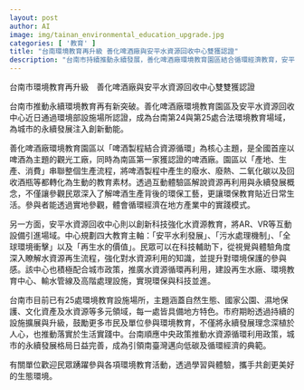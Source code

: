 ```yaml
---
layout: post
author: AI
image: img/tainan_environmental_education_upgrade.jpg
categories: [ '教育' ]
title: "台南環境教育再升級 善化啤酒廠與安平水資源回收中心雙獲認證"
description: "台南市持續推動永續發展，善化啤酒廠環境教育園區結合循環經濟教育，安平水資源回收中心則運用科技強化水資源教育，雙雙通過環境部認證，豐富台南多元環境教育場域，體現地方產業與科技導入的創新典範。"
---
```

台南市環境教育再升級　善化啤酒廠與安平水資源回收中心雙雙獲認證

台南市推動永續環境教育再有新突破。善化啤酒廠環境教育園區及安平水資源回收中心近日通過環境部設施場所認證，成為台南第24與第25處合法環境教育場域，為城市的永續發展注入創新動能。

善化啤酒廠環境教育園區以「啤酒製程結合資源循環」為核心主題，是全國首座以啤酒為主題的觀光工廠，同時為南區第一家獲認證的啤酒廠。園區以「產地、生產、消費」串聯整個生產流程，將啤酒製程中產生的廢水、廢熱、二氧化碳以及回收酒瓶等都轉化為生動的教育素材。透過互動體驗區解說資源再利用與永續發展概念，不僅讓參觀民眾深入了解啤酒生產背後的環保工藝，更讓環保教育貼近日常生活。參與者能透過實地參觀，體會循環經濟在地方產業中的實踐模式。

另一方面，安平水資源回收中心則以創新科技強化水資源教育，將AR、VR等互動設備引進場域。中心規劃四大教育主軸：「安平水利發展」、「污水處理機制」、「全球環境衝擊」以及「再生水的價值」。民眾可以在科技輔助下，從視覺與體驗角度深入瞭解水資源再生流程，強化對水資源利用的知識，並提升對環境保護的參與感。該中心也積極配合城市政策，推廣水資源循環再利用，建設再生水廠、環境教育中心、輸水管線及高階處理設施，實現環保與科技並進。

台南市目前已有25處環境教育設施場所，主題涵蓋自然生態、國家公園、濕地保護、文化資產及水資源等多元領域，每一處皆具備地方特色。市府期盼透過持續的設施擴展與升級，鼓勵更多市民及單位參與環境教育，不僅將永續發展理念深植於人心，也推動落實於生活實踐中。台南順應中央政策推動水資源循環利用政策，城市的永續發展格局日益完善，成為引領南臺灣邁向低碳及循環經濟的典範。

有關單位歡迎民眾踴躍參與各項環境教育活動，透過學習與體驗，攜手共創更美好的生態環境。